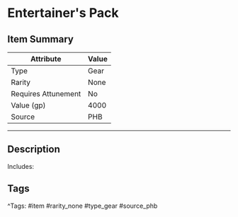 # Entertainer's Pack

## Item Summary

| Attribute            | Value                        |
|----------------------|------------------------------|
| Type                 | Gear |
| Rarity               | None             |
| Requires Attunement  | No                |
| Value (gp)           | 4000    |
| Source               | PHB |

---

## Description

Includes:

## Tags

^Tags: #item #rarity_none #type_gear #source_phb